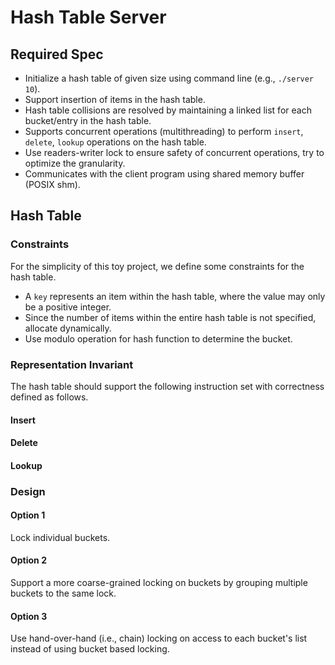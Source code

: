 # Hash Table Server

## Required Spec
- Initialize a hash table of given size using command line (e.g., `./server 10`).
- Support insertion of items in the hash table.
- Hash table collisions are resolved by maintaining a linked list for each bucket/entry in the hash table.
- Supports concurrent operations (multithreading) to perform `insert`, `delete`, `lookup` operations on the hash table.
- Use readers-writer lock to ensure safety of concurrent operations, try to optimize the granularity.
- Communicates with the client program using shared memory buffer (POSIX shm).

## Hash Table

### Constraints
For the simplicity of this toy project, we define some constraints for the hash table.
- A `key` represents an item within the hash table, where the value may only be a positive integer.
- Since the number of items within the entire hash table is not specified, allocate dynamically.
- Use modulo operation for hash function to determine the bucket.

### Representation Invariant
The hash table should support the following instruction set with correctness defined as follows.

#### Insert

#### Delete

#### Lookup

### Design

#### Option 1
Lock individual buckets.

#### Option 2
Support a more coarse-grained locking on buckets by grouping multiple buckets to the same lock.

#### Option 3
Use hand-over-hand (i.e., chain) locking on access to each bucket's list instead of using bucket based locking.
